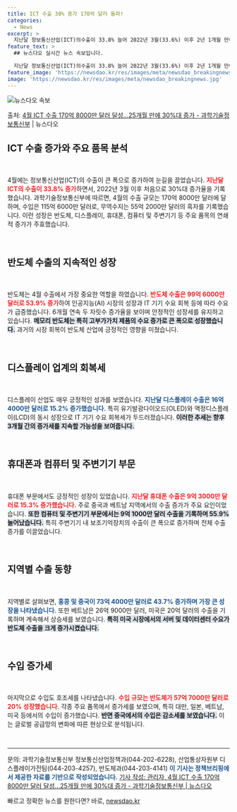 ```yaml
---
title: ICT 수출 30% 증가 170억 달러 돌파!
categories:
  - News
excerpt: >
  지난달 정보통신산업(ICT)의수출이 33.8% 늘어 2022년 3월(33.6%) 이후 2년 1개월 만에 첫 …
feature_text: >
  ## 뉴스다오 실시간 뉴스 속보입니다.

  지난달 정보통신산업(ICT)의수출이 33.8% 늘어 2022년 3월(33.6%) 이후 2년 1개월 만에 첫 …
feature_image: 'https://newsdao.kr/res/images/meta/newsdao_breakingnews.jpg'
image: 'https://newsdao.kr/res/images/meta/newsdao_breakingnews.jpg'
---
```


![뉴스다오 속보](https://newsdao.kr/res/images/meta/newsdao_breakingnews.jpg)

<p>출처: <a href="https://newsdao.kr/3823" rel="dofollow">4월 ICT 수출 170억 8000만 달러 달성…25개월 만에 30%대 증가 - 과학기술정보통신부</a> | 뉴스다오</p>

<h2 data-ke-size="size26">ICT 수출 증가와 주요 품목 분석</h2>

<p data-ke-size="size16">&nbsp;</p>

4월에는 정보통신산업(ICT)의 수출이 큰 폭으로 증가하여 눈길을 끌었습니다. <b><span style="color: #ee2323;">지난달 ICT의 수출이 33.8% 증가</span></b>하면서, 2022년 3월 이후 처음으로 30%대 증가율을 기록했습니다. 과학기술정보통신부에 따르면, 4월의 수출 규모는 170억 8000만 달러에 달하며, 수입은 115억 6000만 달러로, 무역수지는 55억 2000만 달러의 흑자를 기록했습니다. 이런 성장은 반도체, 디스플레이, 휴대폰, 컴퓨터 및 주변기기 등 주요 품목의 연쇄적 증가가 주효했습니다.

<p data-ke-size="size16">&nbsp;</p>

<h2 data-ke-size="size26">반도체 수출의 지속적인 성장</h2>

<p data-ke-size="size16">&nbsp;</p>

반도체는 4월 수출에서 가장 중요한 역할을 하였습니다. <b><span style="color: #ee2323;">반도체 수출은 99억 6000만 달러로 53.9% 증가</span></b>하여 인공지능(AI) 시장의 성장과 IT 기기 수요 회복 등에 따라 수요가 급증했습니다. 6개월 연속 두 자릿수 증가율을 보이며 안정적인 성장세를 유지하고 있습니다. <b><span style="background-color: #21538527;">메모리 반도체는 특히 고부가가치 제품의 수요 증가로 큰 폭으로 성장했습니다.</span></b> 과거의 시장 회복이 반도체 산업에 긍정적인 영향을 미쳤습니다.

<p data-ke-size="size16">&nbsp;</p>

<h2 data-ke-size="size26">디스플레이 업계의 회복세</h2>

<p data-ke-size="size16">&nbsp;</p>

디스플레이 산업도 매우 긍정적인 성과를 보였습니다. <b><span style="color: #1a5490;">지난달 디스플레이 수출은 16억 4000만 달러로 15.2% 증가했습니다.</span></b> 특히 유기발광다이오드(OLED)와 액정디스플레이(LCD)의 동시 성장으로 IT 기기 수요 회복세가 두드러졌습니다. <b><span style="background-color: #21538527;">이러한 추세는 향후 3개월 간의 증가세를 지속할 가능성을 보여줍니다.</span></b> 

<p data-ke-size="size16">&nbsp;</p>

<h2 data-ke-size="size26">휴대폰과 컴퓨터 및 주변기기 부문</h2>

<p data-ke-size="size16">&nbsp;</p>

휴대폰 부문에서도 긍정적인 성장이 있었습니다. <b><span style="color: #ee2323;">지난달 휴대폰 수출은 9억 3000만 달러로 15.3% 증가했습니다.</span></b> 주로 중국과 베트남 지역에서의 수출 증가가 주요 요인이었습니다. <b><span style="background-color: #21538527;">또한 컴퓨터 및 주변기기 부문에서는 9억 1000만 달러 수출을 기록하며 55.9% 늘어났습니다.</span></b> 특히 주변기기 내 보조기억장치의 수출이 큰 폭으로 증가하며 전체 수출 증가를 이끌었습니다.

<p data-ke-size="size16">&nbsp;</p>

<h2 data-ke-size="size26">지역별 수출 동향</h2>

<p data-ke-size="size16">&nbsp;</p>

지역별로 살펴보면, <b><span style="color: #1a5490;">홍콩 및 중국이 73억 4000만 달러로 43.7% 증가하며 가장 큰 성장을 나타냈습니다.</span></b> 또한 베트남은 26억 9000만 달러, 미국은 20억 달러의 수출을 기록하며 계속해서 상승세를 보였습니다. <b><span style="background-color: #21538527;">특히 미국 시장에서의 서버 및 데이터센터 수요가 반도체 수출을 크게 증가시켰습니다.</span></b>

<p data-ke-size="size16">&nbsp;</p>

<h2 data-ke-size="size26">수입 증가세</h2>

<p data-ke-size="size16">&nbsp;</p>

마지막으로 수입도 호조세를 나타냈습니다. <b><span style="color: #ee2323;">수입 규모는 반도체가 57억 7000만 달러로 20% 성장했습니다.</span></b> 각종 주요 품목에서 증가세를 보였으며, 특히 대만, 일본, 베트남, 미국 등에서의 수입이 증가했습니다. <b><span style="background-color: #21538527;">반면 중국에서의 수입은 감소세를 보였습니다.</span></b> 이는 글로벌 공급망의 변화에 따른 현상으로 분석됩니다.

<p data-ke-size="size16">&nbsp;</p>

<hr>

<p data-ke-size="size16">문의: 과학기술정보통신부 정보통신산업정책과(044-202-6228), 산업통상자원부 디스플레이가전팀(044-203-4257), 반도체과(044-203-4141) <b><span style="color: #1a5490;">이 기사는 정책브리핑에서 제공한 자료를 기반으로 작성되었습니다.</span></b> <a href="https://newsdao.kr/3823">기사 작성: 관리자, 4월 ICT 수출 170억 8000만 달러 달성…25개월 만에 30%대 증가 - 과학기술정보통신부 | 뉴스다오</a></p> 

빠르고 정확한 뉴스를 원한다면? 바로, <a href="https://newsdao.kr" rel="dofollow">newsdao.kr</a>


